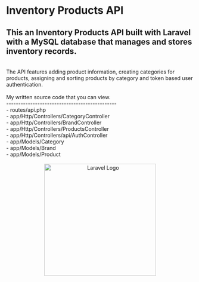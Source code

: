 # Inventory Products API

## This an Inventory Products API built with Laravel with a MySQL database that manages and stores inventory records.
<br>
The API features adding product information, creating categories for products, assigning and sorting products by category and token based user authentication.
<br><br>
My written source code that you can view.
<br>
----------------------------------------------
<br>
- routes/api.php
<br>
- app/Http/Controllers/CategoryController
<br>
- app/Http/Controllers/BrandController
<br>
- app/Http/Controllers/ProductsController
<br>
- app/Http/Controllers/api/AuthController
<br>
- app/Models/Category
<br>
- app/Models/Brand
<br>
- app/Models/Product
<br><br>
<div style="text-align:center"><img src="https://raw.githubusercontent.com/laravel/art/master/logo-lockup/5%20SVG/2%20CMYK/1%20Full%20Color/laravel-logolockup-cmyk-red.svg" width="300" alt="Laravel Logo"></div>